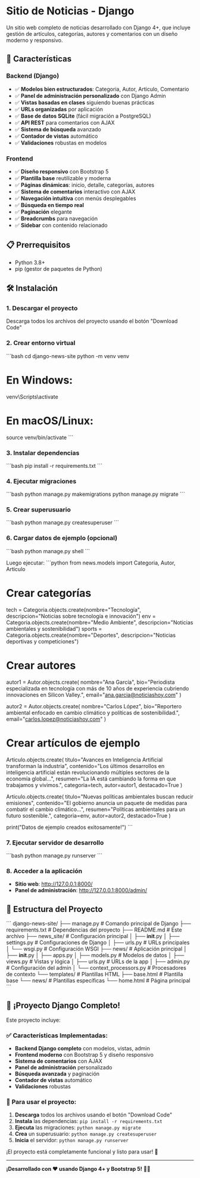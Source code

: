 # Sitio de Noticias - Django

Un sitio web completo de noticias desarrollado con Django 4+, que incluye gestión de artículos, categorías, autores y comentarios con un diseño moderno y responsivo.

## 🚀 Características

### Backend (Django)
- ✅ **Modelos bien estructurados**: Categoria, Autor, Articulo, Comentario
- ✅ **Panel de administración personalizado** con Django Admin
- ✅ **Vistas basadas en clases** siguiendo buenas prácticas
- ✅ **URLs organizadas** por aplicación
- ✅ **Base de datos SQLite** (fácil migración a PostgreSQL)
- ✅ **API REST** para comentarios con AJAX
- ✅ **Sistema de búsqueda** avanzado
- ✅ **Contador de vistas** automático
- ✅ **Validaciones** robustas en modelos

### Frontend
- ✅ **Diseño responsivo** con Bootstrap 5
- ✅ **Plantilla base** reutilizable y moderna
- ✅ **Páginas dinámicas**: inicio, detalle, categorías, autores
- ✅ **Sistema de comentarios** interactivo con AJAX
- ✅ **Navegación intuitiva** con menús desplegables
- ✅ **Búsqueda en tiempo real**
- ✅ **Paginación** elegante
- ✅ **Breadcrumbs** para navegación
- ✅ **Sidebar** con contenido relacionado

## 📋 Prerrequisitos

- Python 3.8+
- pip (gestor de paquetes de Python)

## 🛠️ Instalación

### 1. Descargar el proyecto
Descarga todos los archivos del proyecto usando el botón "Download Code"

### 2. Crear entorno virtual
\`\`\`bash
cd django-news-site
python -m venv venv

# En Windows:
venv\Scripts\activate

# En macOS/Linux:
source venv/bin/activate
\`\`\`

### 3. Instalar dependencias
\`\`\`bash
pip install -r requirements.txt
\`\`\`

### 4. Ejecutar migraciones
\`\`\`bash
python manage.py makemigrations
python manage.py migrate
\`\`\`

### 5. Crear superusuario
\`\`\`bash
python manage.py createsuperuser
\`\`\`

### 6. Cargar datos de ejemplo (opcional)
\`\`\`bash
python manage.py shell
\`\`\`

Luego ejecutar:
\`\`\`python
from news.models import Categoria, Autor, Articulo

# Crear categorías
tech = Categoria.objects.create(nombre="Tecnología", descripcion="Noticias sobre tecnología e innovación")
env = Categoria.objects.create(nombre="Medio Ambiente", descripcion="Noticias ambientales y sostenibilidad")
sports = Categoria.objects.create(nombre="Deportes", descripcion="Noticias deportivas y competiciones")

# Crear autores
autor1 = Autor.objects.create(
    nombre="Ana García",
    bio="Periodista especializada en tecnología con más de 10 años de experiencia cubriendo innovaciones en Silicon Valley.",
    email="ana.garcia@noticiashoy.com"
)

autor2 = Autor.objects.create(
    nombre="Carlos López",
    bio="Reportero ambiental enfocado en cambio climático y políticas de sostenibilidad.",
    email="carlos.lopez@noticiashoy.com"
)

# Crear artículos de ejemplo
Articulo.objects.create(
    titulo="Avances en Inteligencia Artificial transforman la industria",
    contenido="Los últimos desarrollos en inteligencia artificial están revolucionando múltiples sectores de la economía global...",
    resumen="La IA está cambiando la forma en que trabajamos y vivimos.",
    categoria=tech,
    autor=autor1,
    destacado=True
)

Articulo.objects.create(
    titulo="Nuevas políticas ambientales buscan reducir emisiones",
    contenido="El gobierno anuncia un paquete de medidas para combatir el cambio climático...",
    resumen="Políticas ambientales para un futuro sostenible.",
    categoria=env,
    autor=autor2,
    destacado=True
)

print("Datos de ejemplo creados exitosamente!")
\`\`\`

### 7. Ejecutar servidor de desarrollo
\`\`\`bash
python manage.py runserver
\`\`\`

### 8. Acceder a la aplicación
- **Sitio web**: http://127.0.0.1:8000/
- **Panel de administración**: http://127.0.0.1:8000/admin/

## 📁 Estructura del Proyecto

\`\`\`
django-news-site/
├── manage.py                 # Comando principal de Django
├── requirements.txt          # Dependencias del proyecto
├── README.md                # Este archivo
├── news_site/               # Configuración principal
│   ├── __init__.py
│   ├── settings.py          # Configuraciones de Django
│   ├── urls.py             # URLs principales
│   └── wsgi.py             # Configuración WSGI
├── news/                    # Aplicación principal
│   ├── __init__.py
│   ├── apps.py
│   ├── models.py           # Modelos de datos
│   ├── views.py            # Vistas y lógica
│   ├── urls.py             # URLs de la app
│   ├── admin.py            # Configuración del admin
│   └── context_processors.py # Procesadores de contexto
└── templates/              # Plantillas HTML
    ├── base.html           # Plantilla base
    └── news/               # Plantillas específicas
        └── home.html       # Página principal
\`\`\`

## 🎯 **¡Proyecto Django Completo!**

Este proyecto incluye:

### ✅ **Características Implementadas:**
- **Backend Django completo** con modelos, vistas, admin
- **Frontend moderno** con Bootstrap 5 y diseño responsivo
- **Sistema de comentarios** con AJAX
- **Panel de administración** personalizado
- **Búsqueda avanzada** y paginación
- **Contador de vistas** automático
- **Validaciones** robustas

### 🚀 **Para usar el proyecto:**

1. **Descarga** todos los archivos usando el botón "Download Code"
2. **Instala** las dependencias: `pip install -r requirements.txt`
3. **Ejecuta** las migraciones: `python manage.py migrate`
4. **Crea** un superusuario: `python manage.py createsuperuser`
5. **Inicia** el servidor: `python manage.py runserver`

¡El proyecto está completamente funcional y listo para usar! 🎉

---

**¡Desarrollado con ❤️ usando Django 4+ y Bootstrap 5!** 🚀📰
